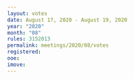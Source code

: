 ```yaml
---
layout: votes
date: August 17, 2020 - August 19, 2020
year: "2020"
month: "08"
rules: 3152013
permalink: meetings/2020/08/votes
registered:
ooe:
imove:
---
```



